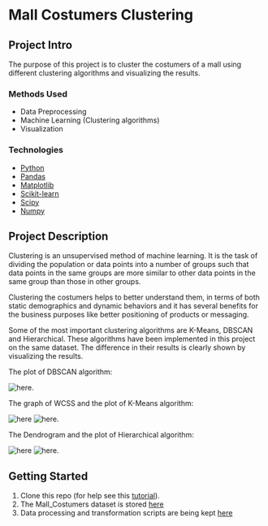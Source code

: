 # Mall Costumers Clustering


## Project Intro
The purpose of this project is to cluster the costumers of a mall using different clustering algorithms and visualizing the results.

### Methods Used
* Data Preprocessing
* Machine Learning (Clustering algorithms)
* Visualization

### Technologies
* [Python](https://www.python.org/)
* [Pandas](https://pandas.pydata.org/)
* [Matplotlib](https://matplotlib.org/)
* [Scikit-learn](https://scikit-learn.org/stable/)
* [Scipy](https://scipy.org/)
* [Numpy](https://numpy.org/)

## Project Description
Clustering is an unsupervised method of machine learning. It is the task of dividing the population or data points into a number of groups such that data points in the same groups are more similar to other data points in the same group than those in other groups. 

Clustering the costumers helps to better understand them, in terms of both static demographics and dynamic behaviors and it has several benefits for the business purposes like better positioning of products or messaging.

Some of the most important clustering algorithms are K-Means, DBSCAN and Hierarchical. These algorithms have been implemented in this project on the same dataset. The difference in their results is clearly shown by visualizing the results.

The plot of DBSCAN algorithm: 

![here](https://github.com/Unisepp/Clustering/blob/main/Clustering/Clusters%20of%20customers_DBSCAN.png).


The graph of WCSS and the plot of K-Means algorithm:

![here](https://github.com/Unisepp/Clustering/blob/main/Clustering/wcss.png)  ![here](https://github.com/Unisepp/Clustering/blob/main/Clustering/Clusters%20of%20customers_KMeans.png).


The Dendrogram and the plot of Hierarchical algorithm:

![here](https://github.com/Unisepp/Clustering/blob/main/Clustering/Dendrogram.png)   ![here](https://github.com/Unisepp/Clustering/blob/main/Clustering/Clusters%20of%20customers_Hierarchical.png).




## Getting Started

1. Clone this repo (for help see this [tutorial](https://help.github.com/articles/cloning-a-repository/)).
2. The Mall_Costumers dataset is stored [here](https://github.com/Unisepp/Clustering/blob/main/Clustering/Mall_Customers.csv)
3. Data processing and transformation scripts are being kept [here](https://github.com/Unisepp/Clustering/blob/main/Clustering/Clustering.py)


